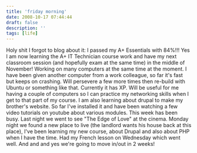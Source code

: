 ```yaml
---
title: 'friday morning'
date: 2008-10-17 07:44:44
draft: false
description: ''
tags: [life]
---
```


Holy shit I forgot to blog about it: I passed my A+ Essentials with 84%!!! Yes I am now learning the A+ IT Technician course work and have my next classroom session (and hopefully exam at the same time) in the middle of November! Working on many computers at the same time at the moment. I have been given another computer from a work colleague, so far it's fast but keeps on crashing. Will persevere a few more times then re-build with Ubuntu or something like that. Currently it has XP. Will be useful for me having a couple of computers so I can practice my networking skills when I get to that part of my course. I am also learning about drupal to make my brother's website. So far I've installed it and have been watching a few video tutorials on youtube about various modules. This week has been busy. Last night we went to see "The Edge of Love" at the cinema. Monday night we found a new place to live (the landlord wants his house back at this place), I've been learning my new course, about Drupal and also about PHP when I have the time. Had my French lesson on Wednesday which went well. And and and yes we're going to move in/out in 2 weeks!
